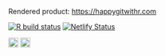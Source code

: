 Rendered product: <https://happygitwithr.com>

<!-- badges: start -->
[![R build status](https://github.com/jennybc/happy-git-with-r/workflows/build-book/badge.svg)](https://github.com/jennybc/happy-git-with-r/actions)
[![Netlify Status](https://api.netlify.com/api/v1/badges/4e9fea2e-d99c-484e-be1a-9d8605393f4e/deploy-status)](https://app.netlify.com/sites/happygitwithr/deploys)
<!-- badges: end -->


<a alt = "Netlify Delopyments" href="https://app.netlify.com/sites/happygitwithr/deploys"><img src="https://www.netlify.com/img/global/badges/netlify-color-accent.svg" height = 20 /></a>
<a rel="license" href="http://creativecommons.org/licenses/by-nc/4.0/"><img alt="Creative Commons License" style="border-width:0" src="https://i.creativecommons.org/l/by-nc/4.0/88x31.png" height = 20 /></a>

